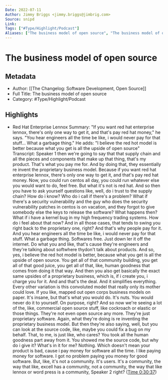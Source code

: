 ```yaml
---
Date: 2022-07-11
Author: Jimmy Briggs <jimmy.briggs@jimbrig.com>
Source: snipd
Link: 
Tags: ["#Type/Highlight/Podcast"]
Aliases: ["The business model of open source", "The business model of open source"]
---
```

# The business model of open source

## Metadata
- Author: [[The Changelog: Software Development, Open Source]]
- Full Title: The business model of open source
- Category: #Type/Highlight/Podcast

## Highlights
- Red Hat Enterprise Lennox
  Summary:
  "If you want red hat enterprise lennox, there's only one way to get it, and that's pay red hat money," he says. "You hear engineers all the time be like, i would never pay for that stuff... What a garbage thing." He adds: "I believe the red hot model is better because what you get is all the upside of open source"
  Transcript:
  Speaker 1
  then we're going to say that that supply chain and all the pieces and components that make up that thing, that's my product. That's what you pay me for. And by doing that, they essentially re invent the proprietary business model. Because if you want red hat enterprise lennox, there's only one way to get it, and that's pay red hat money. Now, you could run centos all day, you could run whatever else you would want to do, feel free. But what it's not is red hat. And so then you have to ask yourself questions like, well, do i trust to the supply chain? How do i know? Who do i call if there's a problem? What if there's a security vulnerability and the guy who does the security vulnerability patches in centos is on vacation, and they forgot to give somebody else the keys to release the software? What happens then? What if i have a kernel bug in my high frequency trading systems. How do i feel about that now? And in all those cases, that tends to swing you right back to the proprietary one, right? And that's why people pay for it. And you hear engineers all the time be like, i would never pay for that stuff. What a garbage thing. Softwares free. Just down ler it off the internet. Do what you and like, that's cause they're engineers and they're talking about softwhere thydon't talk about products. And so, yes, i believe the red hot model is better, because what you get is all the upside of open source. You get all of that community building, you get all of that good juice, you get all of that, like, human goodness that comes from doing it that way. And then you also get basically the exact same upsides of a proprietary business, which is, if i create you, i charge you for it. And and that's the deal. And it simplifies everything. Every other variation is this convoluted model that really only its mother could love. If you like, mapped out open corps business models on paper. It's insane, but that's what you would do. It's nuts. You would never do it to yourself. On purpose, right? And so now we're seeing a lot of the, like, commercial open source stuff, like cockroach or elastic or those things. They're not even open source any more. They're just proprietary software. Again, what they're doing is re inventing the proprietary business model. But then they're also saying, well, but you can look at the source code, like, maybe you could fix a bug on my behalf. That, to me, is just like, who cares? You took all the human goodness part away from it. You showed me the source code, but why do i give it? What's in it for me? Nothing. Which doesn't mean your product is bad, cause i pay money for software all the time. I like paying money for software. I got no problem paying you money for good software. But, like, it's not a community. It's users. It's a community, the way that like, excell has a community, not a community, the way that like lennox or word press is a community,
  Speaker 2
  right? ([Time 0:30:37](https://share.snipd.com/snip/87d74dc9-7eaa-476f-a4c0-4c81b98e22c2))
